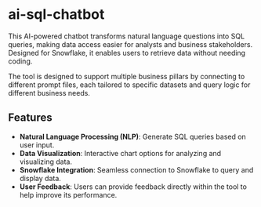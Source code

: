 # ai-sql-chatbot

This AI-powered chatbot transforms natural language questions into SQL queries, making data access easier for analysts and business stakeholders. Designed for Snowflake, it enables users to retrieve data without needing coding.

The tool is designed to support multiple business pillars by connecting to different prompt files, each tailored to specific datasets and query logic for different business needs.

## Features

- **Natural Language Processing (NLP)**: Generate SQL queries based on user input.
- **Data Visualization**: Interactive chart options for analyzing and visualizing data.
- **Snowflake Integration**: Seamless connection to Snowflake to query and display data.
- **User Feedback**: Users can provide feedback directly within the tool to help improve its performance.
